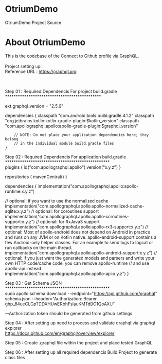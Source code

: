 # OtriumDemo
OtriumDemo Project Source


# About OtriumDemo

This is the codebase of the Connect to Github profile via GraphQL. <br/><br/>
Project setting up. <br/>
Reference URL : https://graphql.org <br/>
 <br/> <br/>


Step 01 : Required Dependencis For project build.gradle <br/>
********************************************* <br/>

ext.graphql_version = "2.5.6"
    
dependencies {
        classpath "com.android.tools.build:gradle:4.1.2"
        classpath "org.jetbrains.kotlin:kotlin-gradle-plugin:$kotlin_version"
        classpath "com.apollographql.apollo:apollo-gradle-plugin:$graphql_version"

        // NOTE: Do not place your application dependencies here; they belong
        // in the individual module build.gradle files
    }

Step 02 : Required Dependencis For application build.gradle <br/>
************************************************* <br/>
plugins {
  id("com.apollographql.apollo").version("x.y.z")
}

repositories {
  mavenCentral()
}

dependencies {
  implementation("com.apollographql.apollo:apollo-runtime:x.y.z")

  // optional: if you want to use the normalized cache
  implementation("com.apollographql.apollo:apollo-normalized-cache-sqlite:x.y.z")
  // optional: for coroutines support
  implementation("com.apollographql.apollo:apollo-coroutines-support:x.y.z")
  // optional: for RxJava3 support  
  implementation("com.apollographql.apollo:apollo-rx3-support:x.y.z")
  // optional: Most of apollo-android does not depend on Android in practice and runs on any JVM or on Kotlin native. apollo-android-support contains a few Android-only helper classes. For an example to send logs to logcat or run callbacks on the main thread.
  implementation("com.apollographql.apollo:apollo-android-support:x.y.z")
  // optional: if you just want the generated models and parsers and write your own HTTP code/cache code, you can remove apollo-runtime
  // and use apollo-api instead  
  implementation("com.apollographql.apollo:apollo-api:x.y.z")
}




Step 03 : Get Schema JSON <br/>
************************************************* <br/>
sudo apollo schema:download --endpoint="https://api.github.com/graphql"  schema.json --header="Authorization: Bearer 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"

--Authorization token should be generated from github settings<br/>

Step 04 : After setting up need to process and validate qraphql via graphql explorer<br/>
https://docs.github.com/en/graphql/overview/explorer<br/>


Step 05 : Create .graphql file within the project and place tested GraphQL<br/>

Step 06 : After setting up all required dependencis Build Project to generate class files



